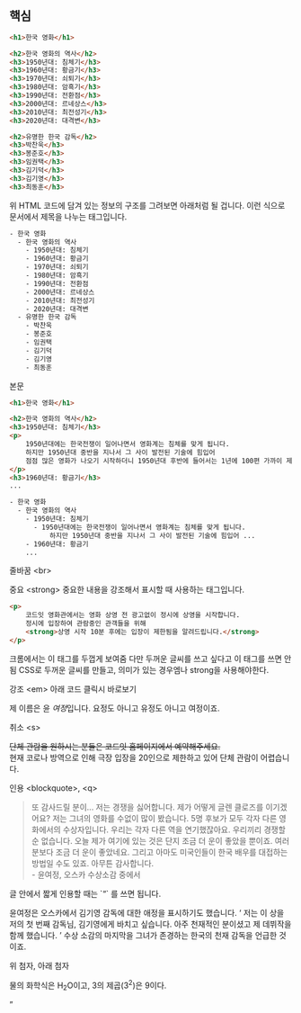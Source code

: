 ## 핵심
```HTML
<h1>한국 영화</h1>

<h2>한국 영화의 역사</h2>
<h3>1950년대: 침체기</h3>
<h3>1960년대: 황금기</h3>
<h3>1970년대: 쇠퇴기</h3>
<h3>1980년대: 암흑기</h3>
<h3>1990년대: 전환점</h3>
<h3>2000년대: 르네상스</h3>
<h3>2010년대: 최전성기</h3>
<h3>2020년대: 대격변</h3>

<h2>유명한 한국 감독</h2>
<h3>박찬욱</h3>
<h3>봉준호</h3>
<h3>임권택</h3>
<h3>김기덕</h3>
<h3>김기영</h3>
<h3>최동훈</h3>
```
위 HTML 코드에 담겨 있는 정보의 구조를 그려보면 아래처럼 될 겁니다. 이런 식으로 문서에서 제목을 나누는 태그입니다.
```bash
- 한국 영화
  - 한국 영화의 역사
    - 1950년대: 침체기
    - 1960년대: 황금기
    - 1970년대: 쇠퇴기
    - 1980년대: 암흑기
    - 1990년대: 전환점
    - 2000년대: 르네상스
    - 2010년대: 최전성기
    - 2020년대: 대격변
  - 유명한 한국 감독
    - 박찬욱
    - 봉준호
    - 임권택
    - 김기덕
    - 김기영
    - 최동훈
```
본문
```HTML
<h1>한국 영화</h1>

<h2>한국 영화의 역사</h2>
<h3>1950년대: 침체기</h3>
<p>
    1950년대에는 한국전쟁이 일어나면서 영화계는 침체를 맞게 됩니다.
    하지만 1950년대 중반을 지나서 그 사이 발전된 기술에 힘입어
    점점 많은 영화가 나오기 시작하더니 1950년대 후반에 들어서는 1년에 100편 가까이 제작되었습니다.
</p>
<h3>1960년대: 황금기</h3>
...

```
```bash
- 한국 영화
  - 한국 영화의 역사
    - 1950년대: 침체기
      - 1950년대에는 한국전쟁이 일어나면서 영화계는 침체를 맞게 됩니다.
          하지만 1950년대 중반을 지나서 그 사이 발전된 기술에 힘입어 ...
    - 1960년대: 황금기
    ...

```
줄바꿈 \<br>

중요 \<strong>
중요한 내용을 강조해서 표시할 때 사용하는 태그입니다.
```HTML
<p>
    코드잇 영화관에서는 영화 상영 전 광고없이 정시에 상영을 시작합니다.
    정시에 입장하여 관람중인 관객들을 위해
    <strong>상영 시작 10분 후에는 입장이 제한됨을 알려드립니다.</strong>
</p>

```
크롬에서는 이 태그를 두껍게 보여줌 다만  두꺼운 글씨를 쓰고 싶다고 이 태그를 쓰면 안됨
CSS로 두꺼운 글씨를 만들고, 의미가 있는 경우엠나 strong을 사용해야한다.

강조 \<em>
아래 코드 클릭시 바로보기
<p>
    제 이름은 윤 <em>여정</em>입니다. 요정도 아니고 유정도 아니고 여정이죠.
</p>

취소 \<s>
<p>
    <s>단체 관람을 원하시는 분들은 코드잇 홈페이지에서 예약해주세요.</s>
    <br>
    현재 코로나 방역으로 인해 극장 입장을 20인으로 제한하고 있어 단체 관람이 어렵습니다.
</p>

인용 \<blockquote>, \<q>
<blockquote>
    또 감사드릴 분이... 저는 경쟁을 싫어합니다. 제가 어떻게 글렌 클로즈를
    이기겠어요? 저는 그녀의 영화를 수없이 많이 봤습니다. 5명 후보가 모두 각자 다른
    영화에서의 수상자입니다. 우리는 각자 다른 역을 연기했잖아요. 우리끼리 경쟁할
    순 없습니다. 오늘 제가 여기에 있는 것은 단지 조금 더 운이 좋았을 뿐이죠.
    여러분보다 조금 더 운이 좋았네요. 그리고 아마도 미국인들이 한국 배우를
    대접하는 방법일 수도 있죠. 아무튼 감사합니다.
    <br>
    - 윤여정, 오스카 수상소감 중에서
</blockquote>
글 안에서 짧게 인용할 때는 `<q>` 를 쓰면 됩니다.<p>
    윤여정은 오스카에서 김기영 감독에 대한 애정을 표시하기도 했습니다.
    <q>
        저는 이 상을 저의 첫 번째 감독님, 김기영에게 바치고 싶습니다.
        아주 천재적인 분이셨고 제 데뷔작을 함께 했습니다.
    </q>
    수상 소감의 마지막을 그녀가 존경하는 한국의 천재 감독을 언급한 것이죠.
</p>

위 첨자, 아래 첨자
<p>
    물의 화학식은 H<sub>2</sub>O이고, 3의 제곱(3<sup>2</sup>)은 9이다.
</p>
